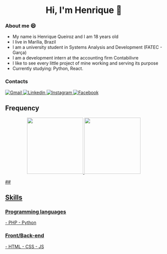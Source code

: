 <h1 align="center">Hi, I'm Henrique 👋</h1>

### About me 😄
- My name is Henrique Queiroz and I am 18 years old
- I live in Marília, Brazil
- I am a university student in Systems Analysis and Development (FATEC - Garça)
- I am a development intern at the accounting firm Contabilivre
- I like to see every little project of mine working and serving its purpose
- Currently studying: Python, React.

### Contacts
<div>
  <a href="mailto:henrique.q.paula@gmail.com">
    <img alt="Gmail" src="https://img.shields.io/badge/Gmail-D14836?style=for-the-badge&logo=gmail&logoColor=white" />
  </a>
  <a href="https://www.linkedin.com/in/henrique-queiroz-a1a0bb1b7">
    <img alt="Linkedin" src="https://img.shields.io/badge/linkedin%20-%230077B5.svg?&style=for-the-badge&logo=linkedin&logoColor=white"/>
   </a>
   <a href="https://www.instagram.com/invites/contact/?i=r1l6w3r9tw8k&utm_content=1ur8x9w">
    <img alt="Instagram" src="https://img.shields.io/badge/Instagram-E4405F?style=for-the-badge&logo=instagram&logoColor=white"/>
  </a>
  <a href="https://www.facebook.com/henrique.queiroz.37051">
    <img alt="Facebook" src="https://img.shields.io/badge/Facebook-1877F2?style=for-the-badge&logo=facebook&logoColor=white"/>
  </a>
 
</div>

<h2>Frequency</h2> 
<div align="center">
  <a href="https://github.com/Henrique-DS">
  <img height="180em" src="https://github-readme-stats.vercel.app/api?username=Henrique-DS&show_icons=true&theme=dark&include_all_commits=true&count_private=true"/>
  <img height="180em" src="https://github-readme-stats.vercel.app/api/top-langs/?username=Henrique-DS&layout=compact&langs_count=7&theme=dark"/>
</div>


##<h2>Skills</h2> 
<h3>Programming languages</h3>
- PHP
- Python

<h3>Front/Back-end</h3>
- HTML
- CSS
- JS
